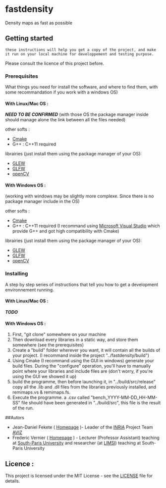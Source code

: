 # fastdensity
Density maps as fast as possible

## Getting started
	these instructions will help you get a copy of the project, and make it run on your local machine for developpement and testing purpose. 
Please consult the licence of this project before.

### Prerequisites
What things you need for install the software, and where to find them, with some recommandation if you work with a windows OS)

#### With Linux/Mac OS :
**_NEED TO BE CONFIRMED_**
(with those OS the package manager inside should manage alone the link between all the files needed)

other softs :
* [Cmake](https://cmake.org/)
* G++ : C++11 required

librairies (just install them using the package manager of your OS):
* [GLEW](http://glew.sourceforge.net/)
* [GLFW](https://www.glfw.org/)
* [openCV](https://opencv.org/)
 

#### With Windows OS :
(working with windows may be slightly more complexe. Since there is no package manager include in the OS)

other softs :
* [Cmake](https://cmake.org/)
* G++ : C++11 required (I recommand using [Microsoft Visual Studio](https://visualstudio.microsoft.com/fr/) which provide G++ and got high compatibility with Cmake)

librairies (just install them using the package manager of your OS):
* [GLEW](http://glew.sourceforge.net/)
* [GLFW](https://www.glfw.org/)
* [openCV](https://opencv.org/)

### Installing
A step by step series of instructions that tell you how to get a development environnement running.

#### With Linux/Mac OS :
**_TODO_**

#### With Windows OS :
 1. First, "git clone" somewhere on your machine 
 2. Then download every libraries in a static way, and store them somewhere (see the prerequisites)
 3. Create a "build" folder wherever you want, it will contain all the builds of your project. (I recommand inside the project "../fastdensity/build")
 4. Using Cmake (I recommand using the GUI in windows)  generate your build files.
		During the "configure" operation, you'll have to manually point where your libraries and include files are 
		(don't worry, if you're using the GUI we showed it up)
 5. build the programme, then before launching it, in "../build/src/release" copy all the .lib and .dll files from the libraries previously installed, and remimaps.vs & remimaps.fs.
 6. Execute the programme. a .csv called "bench_YYYY-MM-DD_HH-MM-SS" file should have been generated in "../build/src", this file is the result of the run.

##Autors
* Jean-Daniel Fekete ( [Homepage](https://www.aviz.fr/~fekete/) )- Leader of the [INRIA](https://www.inria.fr/) Project Team [AVIZ](https://www.aviz.fr/)
* Frederic Vernier ( [Homepage](http://vernier.frederic.free.fr/) ) - Lecturer (Professor Assistant) teaching at [South-Paris University]() and researcher (at [LIMSI](https://www.limsi.fr/en/)) teaching at South-Paris University

## Licence :
This project is licensed under the MIT License - see the [LICENSE](./LICENCE) file for details.

